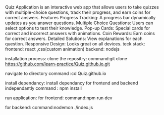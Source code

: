 Quiz Application is an interactive web app that allows users to take quizzes with multiple-choice questions, track their progress, and earn coins for correct answers.
Features
 Progress Tracking: A progress bar dynamically updates as you answer questions.
 Multiple Choice Questions: Users can select options to test their knowledge.
 Pop-up Cards: Special cards for correct and incorrect answers with animations.
 Coin Rewards: Earn coins for correct answers.
 Detailed Solutions: View explanations for each question.
 Responsive Design: Looks great on all devices.
teck stack:
 frontend: react ,css(custom animation)
 backend: nodejs

 installation process:
 clone the repositry:
 command:git clone https://github.com/learn-practice/Quiz.github.io.git

navigate to directory
command :cd Quiz.github.io

install dependancy:
install dependancy for frontend and backend independantly 
command : npm install

run application:
for frontend:
command:npm run dev

for backend:
command:nodemon ./index.js


